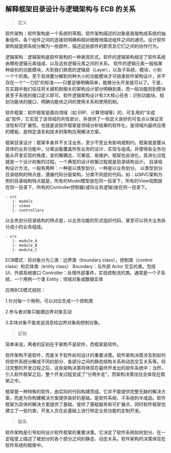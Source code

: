 
## 解释框架目录设计与逻辑架构与 ECB 的关系


>定义
 
软件架构：软件架构是一个系统的草图。软件架构描述的对象是直接构成系统的抽象组件。各个组件之间的连接则明确和相对细致地描述组件之间的通讯。设计软件架构就是把系统分解为一些部件，描述这些部件的职责及它们之间的协作行为。

逻辑架构：逻辑架构是软件架构的一种表现形式。软件的逻辑架构规定了软件系统由哪些逻辑元素组成、以及这些逻辑元素之间的关系。
软件的逻辑元素一般指某种级别的功能模块，大到我们熟悉的逻辑层（Layer），以及子系统、模块，小到一个个的类。至于具体要分解到何种大小的功能模块才可结束软件架构设计，并不存在一个“一刀切”的标准——只要足够明确简单，能够分头开发就可以了。于是，在实践中我们往往将关键机制相关的架构设计部分明确到类，而一般功能则到模块甚至子系统的接口定义即可。软件逻辑架构设计有3大核心任务：识别功能块、规划功能块的接口、明确功能块之间的使用关系和使用机制。

软件框架：软件框架是面向领域（如 ERP、计算领域等）的、可复用的“半成品”软件，它实现了该领域的共性部分，并提供了一些定义良好的可变点以保证灵活性和可扩展性。也就是说软件框架是领域分析结果的软件化，是领域内最终应用的模板，是特定语言和技术的架构应用解决方案。

框架目录设计：框架本身并不关注业务，至少不受业务影响或制约。框架就是要从具体的业务功能中，分离出能覆盖所有业务的设计、实现与组成。并使得各业务功能从开发实现的角度，变的解耦合、可重组、易维护。框架也会进化，其进化过程就是一个设计权衡的过程。一个典型的设计权衡过程就是目录结构设计。
目录结构设计方法，一般有两种：一种是以类型划分，一种是以业务划分。
以类型划分目录结构的特点是，遵循代码分层架构，分类不同层的代码。如：以MVC架构为例的目录结构特点就是，所有的Model模型放在同一目录下，所有的View视图放在同一目录下，所有的Controller控制器(或叫业务逻辑)放在同一目录下。
```
- src
   |- models
   |- views
   |- controllers	
```
以业务划分目录结构的特点是，以业务功能的形式组织代码，甚至可以将大业务拆分成小的业务组成。
```
- src
   |- module_A
   |- module_B
   |- module_C
```

ECB模式：将对象分为三类：边界类（boundary class），控制类（control class）和实体类（entity class）
Boundary：与外部 Actor 交互的类。包括 UI、外部系统接口
Controller：处理外部事件，实现控制流的类。通常是一个子系统、一个用例一个类
Entity：领域对象或数据实体

应用BCE模式规则：

1.针对每一个用例，可以对应生成一个控制类

2.参与者对象只能跟边界对象互动

3.实体对象不能发送消息给边界对象和控制对象。

>区别

简单来说，两者的区别在于架构不是软件，而框架是软件。

软件架构不是软件，而是关于软件如何设计的重要决策。软件架构决策涉及到如何将软件系统分解成不同的部分、各部分之间的静态结构关系和动态交互关系等。经过完整的开发过程之后，这些架构决策将体现在最终开发出的软件系统中；当然，引入软件框架之后，整个开发过程变成了“分两步走”，而架构决策往往会体现在框架之中。

框架是一种特殊的软件，由实际的代码构建而成，它并不能提供完整无缺的解决方案，而是为你构建解决方案提供良好的基础，是软件系统、子系统的半成品。软件框架为具体的解决方案提供了基础，提供了基础服务和可扩展点，同时软件框架也建立了一些约束，开发人员在此基础上进行特定业务功能的定制开发。


>联系

软件架构是引导如何设计软件框架的重要决策。它决定了软件系统如何划分，在一定程度上描述了被划分的各个部分之间的静态、动态关系。软件架构的决策体现在软件系统的框架中。



